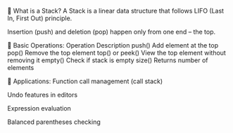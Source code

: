 🔹 What is a Stack?
A Stack is a linear data structure that follows LIFO (Last In, First Out) principle.

Insertion (push) and deletion (pop) happen only from one end – the top.

🔹 Basic Operations:
Operation Description
push() Add element at the top
pop() Remove the top element
top() or peek() View the top element without removing it
empty() Check if stack is empty
size() Returns number of elements

🔹 Applications:
Function call management (call stack)

Undo features in editors

Expression evaluation

Balanced parentheses checking
